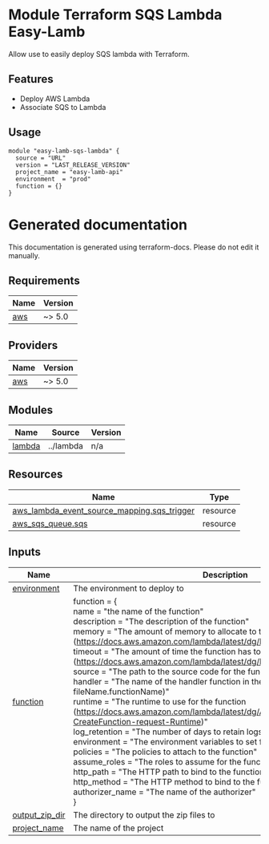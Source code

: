 <!-- BEGIN_TF_DOCS -->
# Module Terraform SQS Lambda Easy-Lamb

Allow use to easily deploy SQS lambda with Terraform.

## Features

- Deploy AWS Lambda
- Associate SQS to Lambda

## Usage

```hcl
module "easy-lamb-sqs-lambda" {
  source = "URL"
  version = "LAST_RELEASE_VERSION"
  project_name = "easy-lamb-api"
  environment  = "prod"
  function = {}
}

```

# Generated documentation

This documentation is generated using terraform-docs. Please do not edit it manually.

## Requirements

| Name | Version |
|------|---------|
| <a name="requirement_aws"></a> [aws](#requirement\_aws) | ~> 5.0 |

## Providers

| Name | Version |
|------|---------|
| <a name="provider_aws"></a> [aws](#provider\_aws) | ~> 5.0 |

## Modules

| Name | Source | Version |
|------|--------|---------|
| <a name="module_lambda"></a> [lambda](#module\_lambda) | ../lambda | n/a |

## Resources

| Name | Type |
|------|------|
| [aws_lambda_event_source_mapping.sqs_trigger](https://registry.terraform.io/providers/hashicorp/aws/latest/docs/resources/lambda_event_source_mapping) | resource |
| [aws_sqs_queue.sqs](https://registry.terraform.io/providers/hashicorp/aws/latest/docs/resources/sqs_queue) | resource |

## Inputs

| Name | Description | Type | Default | Required |
|------|-------------|------|---------|:--------:|
| <a name="input_environment"></a> [environment](#input\_environment) | The environment to deploy to | `string` | n/a | yes |
| <a name="input_function"></a> [function](#input\_function) | function = {<br/>    name = "the name of the function"<br/>    description = "The description of the function"<br/>    memory = "The amount of memory to allocate to the function (https://docs.aws.amazon.com/lambda/latest/dg/limits.html)"<br/>    timeout = "The amount of time the function has to run (https://docs.aws.amazon.com/lambda/latest/dg/limits.html)<br/>    source = "The path to the source code for the function (ex: dist/hello)"<br/>    handler = "The name of the handler function in the source code (ex: fileName.functionName)"<br/>    runtime = "The runtime to use for the function (https://docs.aws.amazon.com/lambda/latest/dg/API_CreateFunction.html#SSS-CreateFunction-request-Runtime)"<br/>    log\_retention = "The number of days to retain logs for"<br/>    environment = "The environment variables to set for the function"<br/>    policies = "The policies to attach to the function"<br/>    assume\_roles = "The roles to assume for the function"<br/>    http\_path = "The HTTP path to bind to the function (ex: /hello)"<br/>    http\_method = "The HTTP method to bind to the function (ex: GET)"<br/>    authorizer\_name = "The name of the authorizer"<br/>  } | <pre>object({<br/>    name          = string<br/>    memory        = number<br/>    timeout       = number<br/>    source        = string<br/>    handler       = string<br/>    runtime       = string<br/>    tracing       = optional(bool, true)<br/>    description   = optional(string)<br/>    log_retention = optional(number, 3)<br/>    environment   = optional(map(string), {})<br/>    policies      = optional(map(string), {})<br/>    assume_roles  = optional(list(string), [])<br/>  })</pre> | n/a | yes |
| <a name="input_output_zip_dir"></a> [output\_zip\_dir](#input\_output\_zip\_dir) | The directory to output the zip files to | `string` | `"dist"` | no |
| <a name="input_project_name"></a> [project\_name](#input\_project\_name) | The name of the project | `string` | n/a | yes |
<!-- END_TF_DOCS -->